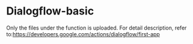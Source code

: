 # Dialogflow-basic
Only the files under the function is uploaded.
For detail description, refer to:https://developers.google.com/actions/dialogflow/first-app
